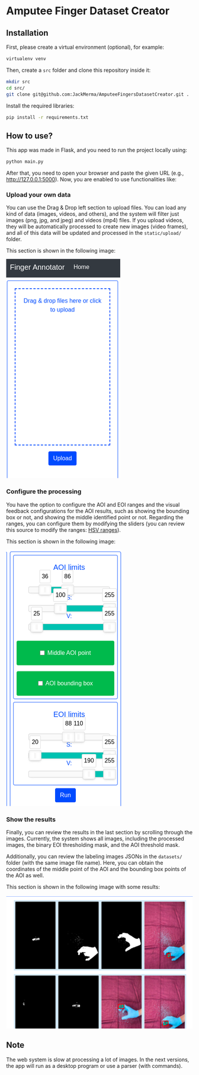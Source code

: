 # Amputee Finger Dataset Creator

## Installation

First, please create a virtual environment (optional), for example:

``` bash
virtualenv venv
```

Then, create a `src` folder and clone this repository inside it:

``` bash
mkdir src
cd src/
git clone git@github.com:JackMerma/AmputeeFingersDatasetCreator.git .
```

Install the required libraries:

``` bash
pip install -r requirements.txt
```

## How to use?

This app was made in Flask, and you need to run the project locally using:

``` bash
python main.py
```

After that, you need to open your browser and paste the given URL (e.g., http://127.0.0.1:5000). Now, you are enabled to use functionalities like:

### Upload your own data

You can use the Drag & Drop left section to upload files. You can load any kind of data (images, videos, and others), and the system will filter just images (png, jpg, and jpeg) and videos (mp4) files. If you upload videos, they will be automatically processed to create new images (video frames), and all of this data will be updated and processed in the `static/upload/` folder.

This section is shown in the following image:

![Upload section](https://github.com/JackMerma/AmputeeFingersDatasetCreator/blob/master/images/uploadSection.png)

### Configure the processing

You have the option to configure the AOI and EOI ranges and the visual feedback configurations for the AOI results, such as showing the bounding box or not, and showing the middle identified point or not. Regarding the ranges, you can configure them by modifying the sliders (you can review this source to modify the ranges: [HSV ranges](https://stackoverflow.com/questions/47483951/how-can-i-define-a-threshold-value-to-detect-only-green-colour-objects-in-an-ima)).

This section is shown in the following image:

![Config section](https://github.com/JackMerma/AmputeeFingersDatasetCreator/blob/master/images/configsSection.png)

### Show the results

Finally, you can review the results in the last section by scrolling through the images. Currently, the system shows all images, including the processed images, the binary EOI thresholding mask, and the AOI threshold mask.

Additionally, you can review the labeling images JSONs in the `datasets/` folder (with the same image file name). Here, you can obtain the coordinates of the middle point of the AOI and the bounding box points of the AOI as well.

This section is shown in the following image with some results:

![Result section](https://github.com/JackMerma/AmputeeFingersDatasetCreator/blob/master/images/resultSection.png)

## Note

The web system is slow at processing a lot of images. In the next versions, the app will run as a desktop program or use a parser (with commands).
